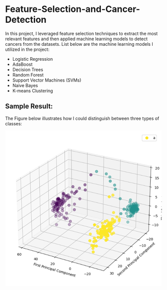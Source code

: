 # Feature-Selection-and-Cancer-Detection


In this project, I leveraged feature selection techniques to extract the most relevant features and then applied machine learning models to detect cancers from the datasets. List below are the machine learning models I utilized in the project:

-  Logistic Regression
-  AdaBoost
-  Decision Trees
-  Random Forest
-  Support Vector Machines (SVMs)
-  Naive Bayes
-  K-means Clustering

## Sample Result:

The Figure below illustrates how I could distinguish between three types of classes:

<img src="https://github.com/EbrahimiAmirHosein/Feature-Selection-and-Cancer-Detection/blob/main/Results.png">
